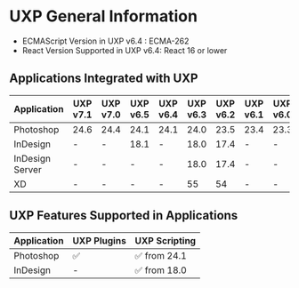 <!--
index_desc: General information on UXP and its dependencies for 3rd party plugins and scripts
-->

# UXP General Information
- ECMAScript Version in UXP v6.4 : ECMA-262
- React Version Supported in UXP v6.4: React 16 or lower

## Applications Integrated with UXP

| Application   | UXP v7.1 | UXP v7.0 | UXP v6.5| UXP v6.4| UXP v6.3| UXP v6.2 | UXP v6.1 | UXP v6.0 | UXP v5.6 | UXP v5.5 |
| ------------- | -------- | -------- | ------- | ------- | ------- | -------- | -------- | -------- | -------- | -------- | 
|Photoshop      | 24.6     | 24.4     | 24.1    | 24.1    | 24.0    | 23.5     | 23.4     | 23.3     | 23.2     | 23.0     |
|InDesign       | -        | -        | 18.1    | -       | 18.0    | 17.4	   | -        | -        | 17.1     | 17.0     |
|InDesign Server| -        | -        | -       | -       | 18.0    | 17.4	   | -        | -        | 17.1     | 17.0     |
|XD             | -        | -        | -       | -       | 55      | 54	   | -        | -        | 53       | 45       |

## UXP Features Supported in Applications
| Application   | UXP Plugins    | UXP Scripting |
| ------------- | -------------- | ------------- | 
| Photoshop     | ✅	            | ✅ from 24.1  |
| InDesign      | -	             | ✅ from 18.0  |
